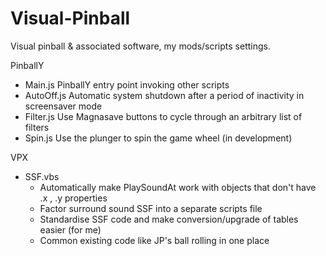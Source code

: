 # Visual-Pinball
Visual pinball & associated software, my mods/scripts settings.

PinballY
  - Main.js     PinballY entry point invoking other scripts
  - AutoOff.js  Automatic system shutdown after a period of inactivity in screensaver mode
  - Filter.js   Use Magnasave buttons to cycle through an arbitrary list of filters
  - Spin.js     Use the plunger to spin the game wheel (in development)
 

VPX
  - SSF.vbs
    - Automatically make PlaySoundAt work with objects that don't have .x , .y properties
    - Factor surround sound SSF into a separate scripts file
    - Standardise SSF code and make conversion/upgrade of tables easier (for me) 
    - Common existing code like JP's ball rolling in one place  
